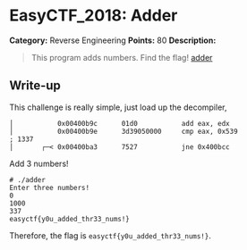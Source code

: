 # EasyCTF_2018: Adder

**Category:** Reverse Engineering
**Points:** 80
**Description:**

>This program adds numbers. Find the flag! [adder](adder)

## Write-up
This challenge is really simple, just load up the decompiler,

    │           0x00400b9c      01d0           add eax, edx
    │           0x00400b9e      3d39050000     cmp eax, 0x539              ; 1337
    │       ┌─< 0x00400ba3      7527           jne 0x400bcc

Add 3 numbers!

    # ./adder 
    Enter three numbers!
    0
    1000
    337
    easyctf{y0u_added_thr33_nums!}

Therefore, the flag is `easyctf{y0u_added_thr33_nums!}`.
